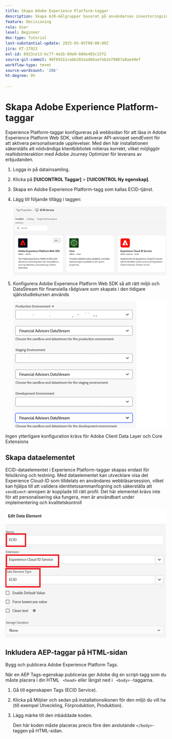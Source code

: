 ```yaml
---
title: Skapa Adobe Experience Platform-taggar
description: Skapa AJO-målgrupper baserat på användarnas investeringsinställningar (Stocks, Bonds, CD)
feature: Decisioning
role: User
level: Beginner
doc-type: Tutorial
last-substantial-update: 2025-05-05T00:00:00Z
jira: KT-17923
exl-id: 6823ce13-bc77-4e2b-89e0-606e403c15f2
source-git-commit: 90f691b1cebb202ead66aafeb2e79087a8ae49ef
workflow-type: tm+mt
source-wordcount: '286'
ht-degree: 0%

---
```


# Skapa Adobe Experience Platform-taggar

Experience Platform-taggar konfigureras på webbsidan för att läsa in Adobe Experience Platform Web SDK, vilket aktiverar API-anropet sendEvent för att aktivera personaliserade upplevelser. Med den här installationen säkerställs att nödvändiga klientbibliotek initieras korrekt, vilket möjliggör realtidsinteraktion med Adobe Journey Optimizer för leverans av erbjudanden.

1. Logga in på datainsamling.
1. Klicka på **[!UICONTROL Taggar]** > **[!UICONTROL Ny egenskap]**.
1. Skapa en Adobe Experience Platform-tagg som kallas ECID-tjänst.
1. Lägg till följande tillägg i taggen:

   ![tags-extensions](assets/ecid-tag.png)

1. Konfigurera Adobe Experience Platform Web SDK så att rätt miljö och DataStream för finansiella rådgivare som skapats i den tidigare självstudiekursen används

   ![web-sdk-configuration](assets/web-sdk-configuration.png)

Ingen ytterligare konfiguration krävs för Adobe Client Data Layer och Core Extensions

## Skapa dataelementet

ECID-dataelementet i Experience Platform-taggar skapas endast för felsökning och testning. Med dataelementet kan utvecklare visa det Experience Cloud-ID som tilldelats en användares webbläsarsession, vilket kan hjälpa till att validera identitetssammanfogning och säkerställa att `sendEvent`-anropen är kopplade till rätt profil. Det här elementet krävs inte för att personalisering ska fungera, men är användbart under implementering och kvalitetskontroll

![ecid](assets/ecid-data-element.png)


## Inkludera AEP-taggar på HTML-sidan

Bygg och publicera Adobe Experience Platform Tags.

När en AEP Tags-egenskap publiceras ger Adobe dig en script-tagg som du måste placera i din HTML ``` <head>``` eller längst ned i ``` <body>``` -taggarna.

1. Gå till egenskapen Tags (ECID Service).

1. Klicka på Miljöer och sedan på installationsikonen för den miljö du vill ha (till exempel Utveckling, Förproduktion, Produktion).

1. Lägg märke till den inbäddade koden.

   Den här koden måste placeras precis före den avslutande ```</body>```-taggen på HTML-sidan.
